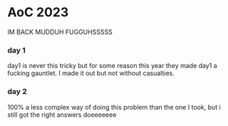 # AoC 2023

IM BACK MUDDUH FUGGUHSSSSS

### day 1

day1 is never this tricky but for some reason this year they made day1 a fucking gauntlet. I made it out but not without casualties.

### day 2

100% a less complex way of doing this problem than the one I took, but i still got the right answers doeeeeeee
